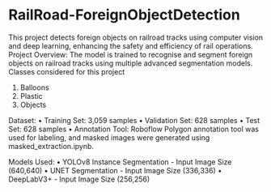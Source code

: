 # RailRoad-ForeignObjectDetection
This project detects foreign objects on railroad tracks using computer vision and deep learning, enhancing the safety and efficiency of rail operations.
Project Overview:
The model is trained to recognise and segment foreign objects on railroad tracks using multiple advanced segmentation models. Classes considered for this project 
1. Balloons 
2. Plastic
3. Objects

Dataset:
	•	Training Set: 3,059 samples
	•	Validation Set: 628 samples
	•	Test Set: 628 samples
	•	Annotation Tool: Roboflow Polygon annotation tool was used for labeling, and masked images were generated using masked_extraction.ipynb.

Models Used:
	•	YOLOv8 Instance Segmentation - Input Image Size (640,640)
	•	UNET Segmentation - Input Image Size (336,336)
	•	DeepLabV3+ - Input Image Size (256,256)
